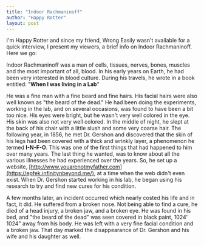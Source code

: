 ```yaml
---
title: "Indoor Rachmaninoff"
author: "Happy Rotter"
layout: post
---
```


I'm Happy Rotter and since my friend, Wrong Easily wasn't available for a quick interview, I present my viewers, a brief info on Indoor Rachmaninoff. Here we go:

Indoor Rachmaninoff was a man of cells, tissues, nerves, bones, muscles and the most important of all, blood. In his early years on Earth, he had been very interested in blood culture. During his travels, he wrote in a book entitled: "__When I was living in a Lab__"

He was a fine man with a fine beard and fine hairs. His facial hairs were also well known as "the beard of the dead." He had been doing the experiments, working in the lab, and on several occasions, was found to have been a bit too nice. His eyes were bright, but he wasn't very well colored in the eye. His skin was also not very well colored. In the middle of night, he slept at the back of his chair with a little slush and some very coarse hair. The following year, in 1856, he met Dr. Gershon and discovered that the skin of his legs had been covered with a thick and wrinkly layer, a phenomenon he termed __I-N-F-O__. This was one of the first things that had happened to him over many years. The last thing he wanted, was to know about all the various illnesses he had experienced over the years. So, he set up a website, [http://www.youarenotmyfather.com](https://epfek.infinitynbeyond.me/), at a time when the web didn't even exist.  When Dr. Gershon started working in his lab, he began using his research to try and find new cures for his condition. 

A few months later, an incident occurred which nearly costed his life and in fact, it did. He suffered from a broken nose. Not being able to find a cure, he died of a head injury, a broken jaw, and a broken eye. He was found in his bed, and "the beard of the dead" was seen covered in black paint, 1024' 1024" away from his body. He was left with a very fine facial condition and a broken jaw. That day marked the disappearance of Dr. Gershon and his wife and his daughter as well.
